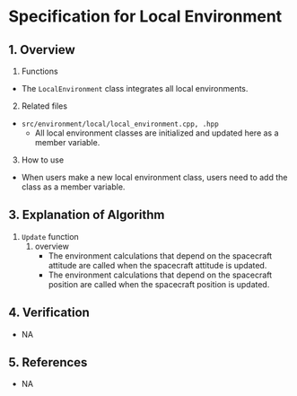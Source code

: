 # Specification for Local Environment

## 1.  Overview
1. Functions 
  + The `LocalEnvironment` class integrates all local environments.

2. Related files
  + `src/environment/local/local_environment.cpp, .hpp`
    + All local environment classes are initialized and updated here as a member variable.

3. How to use
  + When users make a new local environment class, users need to add the class as a member variable.

## 3. Explanation of Algorithm
1. `Update` function
   1. overview
      - The environment calculations that depend on the spacecraft attitude are called when the spacecraft attitude is updated.
      - The environment calculations that depend on the spacecraft position are called when the spacecraft position is updated.

## 4. Verification
- NA

## 5. References
- NA

